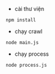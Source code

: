 - cài thư viện

```
npm install
```

- chạy crawl

```
node main.js
```

- chạy process

```
node process.js
```
